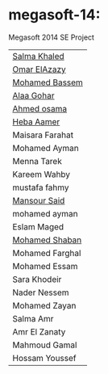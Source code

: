 megasoft-14:
===========

Megasoft 2014 SE Project
<table>
	<tr>
		<td><a href="https://github.com/ndomar/megasoft-14/blob/master/CompanyProfiles/SalmaKhaled/page.html">Salma Khaled</a> </td>
	</tr>
	<tr>
		<td><a href="http://www.oa12gb.com">Omar ElAzazy</a></td>
	</tr>
	<tr>
		<td><a href="https://github.com/ndomar/megasoft-14/tree/master/CompanyProfiles/MohamedBassem">Mohamed Bassem</a></td>
	</tr>
	<tr>
		<td><a href="https://github.com/ndomar/megasoft-14/tree/master/CompanyProfiles/Alaa%20Maher">Alaa Gohar</a></td>
	</tr>
	<tr>
		<td><a href="https://github.com/ndomar/megasoft-14/tree/osama/CompanyProfiles/Ahmed%20osama">Ahmed osama</a></td>
	</tr>
	<tr>	
		<td><a href="https://github.com/ndomar/megasoft-14/blob/master/CompanyProfiles/Heba%20Aamer/Profile.html">Heba Aamer</a></td>
	</tr>
	<tr>
		<td>Maisara Farahat</td>
	</tr>
	<tr>
		<td>Mohamed Ayman</td>
	</tr>
	<tr>
		<td>Menna Tarek</td> 
	</tr>
	<tr>
		<td>Kareem Wahby</td>
	</tr>
	<tr>
		<td>mustafa fahmy</td>
	</tr>
	<tr>
		<td><a href="https://github.com/ndomar/megasoft-14/tree/master/CompanyProfiles/Mansour%20Said%20Mansour">Mansour Said</a></td>
	</tr>
	<tr>
		<td>mohamed ayman
	</td>
	<tr>
		<td>Eslam Maged</td>
	</tr>
    <tr>
		<td><a href="https://googledrive.com/host/0B1X9m-Rr_TlAREtZZUJfbUlwREk/shaban.html">Mohamed Shaban</a></td>
	</tr>
	<tr>
		<td>Mohamed Farghal</td>
	</tr>
	<tr>
		<td>Mohamed Essam</td>
	</tr>	
	<tr>
		<td>Sara Khodeir</td>
	</tr>
	<tr>
		<td>Nader Nessem</td>
	</tr>
	<tr> 
		<td>Mohamed Zayan</td>
	</tr>
	<tr>
		<td>Salma Amr</td>
	</tr>
	<tr>
		<td>Amr El Zanaty</td>
	</tr>
	<tr>
		<td>Mahmoud Gamal</td>
	</tr>
	<tr>
		<td>Hossam Youssef</td>
	</tr>
</table>

